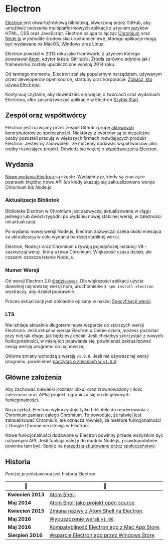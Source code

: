# Electron

[Electron](https://electronjs.org) jest otwartoźródłową biblioteką, stworzoną przez GitHub, aby umożliwić tworzenie multiplatformowych aplikacji z użyciem języków HTML, CSS oraz JavaScript. Electron osiąga to łącząc [Chromium](https://www.chromium.org/Home) oraz [Node.js](https://nodejs.org) w jednolite środowisko uruchomieniowe, którego aplikacje mogą być wydawane na MacOS, Windows oraz Linux.

Electron powstał w 2013 roku jako framework, z użyciem którego powstawał [Atom](https://atom.io), edytor tekstu GitHub'a. Źródła zarówno edytora jak i frameworku zostały upublicznione wiosną 2014 roku.

Od tamtego momentu, Electron stał się popularnym narzędziem, używanym przez developerów open source, startupy oraz korporacje. [Zobacz, kto używa Electrona](https://electronjs.org/apps).

Kontynuuj czytanie, aby dowiedzieć się więcej o twórcach oraz wydaniach Electrona, albo zacznij tworzyć aplikacje w Electron [Szybki Start](quick-start.md).

## Zespół oraz współtwórcy

Electron jest rozwijany przez zespół Github i grupę [aktywnych kontrybutorów](https://github.com/electron/electron/graphs/contributors) ze społeczności. Niektórzy z twórców są to niezależne osoby pozostali pracują w większych firmach rozwijających produkt Electron. Jesteśmy zadowoleni, że możemy dodawać współtwórców jako osóby rozwijające projekt. Dowiedz się więcej o [współtworzeniu Electron](https://github.com/electron/electron/blob/master/CONTRIBUTING.md).

## Wydania

[Nowe wydania Electron ](https://github.com/electron/electron/releases) są częste. Wydajemy je, kiedy są znaczące poprawki błędów, nowe API lub kiedy ukazują się zaktualizowane wersje Chromium lub Node.js.

### Aktualizacje Bibliotek

Biblioteka Electron w Chromium jest zazwyczaj aktualizowana w ciągu jednego lub dwóch tygodni po wydaniu nowej stabilnej wersji, w zależności od aktualizacji.

Po wydaniu nowej wersji Node.js, Electron zazwyczaj czeka około miesiąca za aktualizacją w celu wydania bardziej stabilnej wersji.

Electron, Node.js oraz Chromium używają pojedyńczej instancji V8 - zazwyczaj wersji, którą używa Chromium. Większość czasu *działa*, ale czasami oznacza łatanie Node.js.

### Numer Wersji

Od wersji Electron 2.0 [śledzi`semver`](https://semver.org). Dla większości aplikacji użycie dowolnej najnowszej wersji npm, uruchomienie `$ npm install electron` wystraczy, aby działał poprawnie.

Proces aktualizacji jest dokładnie opisany w naszej [Specyfikacji wersji](electron-versioning.md).

### LTS

Nie istnieje aktualnie długoterminowe wsparcie do starszych wersji Electrona. Jeśli aktualna wersja Electron u Ciebie działa, możesz pozostać przy niej tak długo, jak będziesz chciał. Jeśli chciałbyś skorzystać z nowych funkcjonalności, w miarę ich pojawiania się, powinieneś zaktualizować swoją wersję programu do najnowszej.

Główne zmiany wchodzą z wersją `v1.0.0`. Jeśli nie używasz tej wersji programu, powinieneś [poczytać o zmianach w `v1.0.0`](https://electronjs.org/blog/electron-1-0).

## Główne założenia

Aby zachować niewielki (rozmiar pliku) oraz zrównoważony ( ilość zależności oraz APIs) projekt, ogranicza się on do głównych funkcjonalności.

Na przykład, Electron wykorzystuje tylko biblioteki do renderowania z Chromium zamiast całego Chromium. To powoduje, że łatwiej jest zaktualizować Chromium, ale oznacza również, że niektóre funkcjonalności z Google Chrome nie istnieją w Electron.

Nowe funkcjonalności dodawane w Electron powinny przede wszystkim być natywnymi API. Jeśli funkcja należy do modułu Node.js, prawdopodobnie powinna tam być. Spójrz na [narzędzia zbudowane przez społeczeństwo](https://electronjs.org/community).

## Historia

Poniżej przedstawiona jest historia Electron.

| :calendar:        | :tada:                                                                                               |
| ----------------- | ---------------------------------------------------------------------------------------------------- |
| **Kwiecień 2013** | [Atom Shell](https://github.com/electron/electron/commit/6ef8875b1e93787fa9759f602e7880f28e8e6b45).  |
| **Maj 2014**      | [Atom Shell jako projekt open source](https://blog.atom.io/2014/05/06/atom-is-now-open-source.html). |
| **Kwiecień 2015** | [Zmiana nazwy z Atom Shell na Electron](https://github.com/electron/electron/pull/1389).             |
| **Maj 2016**      | [Wypuszczenie wersji `v1.00`](https://electronjs.org/blog/electron-1-0).                             |
| **Maj 2016**      | [Kompatybilność Electron app z Mac App Store](mac-app-store-submission-guide.md).                    |
| **Sierpień 2016** | [Wsparcie Electron app przez Windows Store](windows-store-guide.md).                                 |